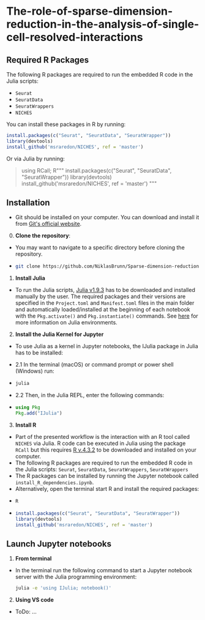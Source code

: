 # The-role-of-sparse-dimension-reduction-in-the-analysis-of-single-cell-resolved-interactions

## Required R Packages

The following R packages are required to run the embedded R code in the Julia scripts:

- `Seurat`
- `SeuratData`
- `SeuratWrappers`
- `NICHES`

You can install these packages in R by running:

```r
install.packages(c("Seurat", "SeuratData", "SeuratWrapper"))
library(devtools)
install_github('msraredon/NICHES', ref = 'master')
```

Or via Julia by running:

> using RCall;
  R"""
  install.packages(c("Seurat", "SeuratData", "SeuratWrapper"))
  library(devtools)
  install_github('msraredon/NICHES', ref = 'master')
  """

## Installation
- Git should be installed on your computer. You can download and install it from [Git's official website](https://git-scm.com/downloads).

0. **Clone the repository**:
  - You may want to navigate to a specific directory before cloning the repository.
  - ```bash
    git clone https://github.com/NiklasBrunn/Sparse-dimension-reduction

1. **Install Julia**
  - To run the Julia scripts, [Julia v1.9.3](https://julialang.org/downloads/oldreleases/) has to be downloaded and installed manually by the user. The required packages and their versions are specified in the `Project.toml` and `Manifest.toml` files in the main folder and automatically loaded/installed at the beginning of each notebook with the `Pkg.activate()` and `Pkg.instantiate()` commands. See [here](https://pkgdocs.julialang.org/v1.2/environments/) for more information on Julia environments. 

2. **Install the Julia Kernel for Jupyter**
  - To use Julia as a kernel in Jupyter notebooks, the IJulia package in Julia has to be installed:

  - 2.1 In the terminal (macOS) or command prompt or power shell (Windows) run:
   
  - ```bash
    julia
    ```

- 2.2 Then, in the Julia REPL, enter the following commands:

-   ```julia
    using Pkg
    Pkg.add("IJulia")
    ```


3. **Install R**
- Part of the presented workflow is the interaction with an R tool called `NICHES` via Julia. R code can be executed in Julia using the package `RCall` but this requires [R v.4.3.2](https://www.r-project.org) to be downloaded and installed on your computer. 
- The following R packages are required to run the embedded R code in the Julia scripts: `Seurat`, `SeuratData`, `SeuratWrappers`, `SeuratWrappers`
 - The R packages can be installed by running the Jupyter notebook called `install_R_dependencies.ipynb`.
 - Alternatively, open the terminal start R and install the required packages:
- ```bash
  R
  ```
- ```r
  install.packages(c("Seurat", "SeuratData", "SeuratWrapper"))
  library(devtools)
  install_github('msraredon/NICHES', ref = 'master')
  ```


## Launch Jupyter notebooks
1. **From terminal**
  - In the terminal run the following command to start a Jupyter notebook server with the Julia programming environment:
    ```bash
    julia -e 'using IJulia; notebook()'
    ```

2. **Using VS code**
  - ToDo: ...



